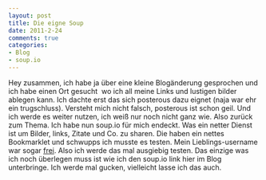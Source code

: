```yaml
--- 
layout: post
title: Die eigne Soup
date: 2011-2-24
comments: true
categories: 
- Blog
- soup.io
---
```

Hey zusammen,
ich habe ja über eine kleine Blogänderung gesprochen und ich habe einen Ort gesucht  wo ich all meine Links und lustigen bilder ablegen kann. Ich dachte erst das sich posterous dazu eignet (naja war ehr ein trugschluss). Versteht mich nicht falsch, posterous ist schon geil. Und ich werde es weiter nutzen, ich weiß nur noch nicht ganz wie. Also zurück zum Thema. Ich habe nun soup.io für mich endeckt. Was ein netter Dienst ist um Bilder, links, Zitate und Co. zu sharen. Die haben ein nettes Bookmarklet und schwupps ich musste es testen. Mein Lieblings-username war sogar <a href="http://abakus.soup.io" target="_blank">frei</a>. Also ich werde das mal ausgiebig testen. Das einzige was ich noch überlegen muss ist wie ich den soup.io link hier im Blog unterbringe. Ich werde mal gucken, vielleicht lasse ich das auch.
